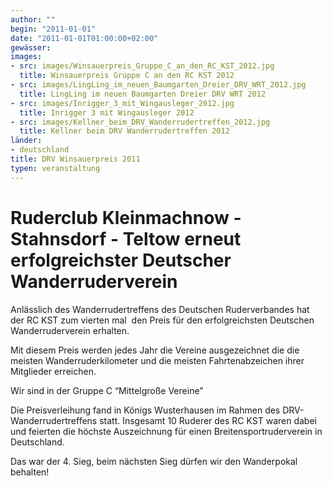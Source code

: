 ```yaml
---
author: ""
begin: "2011-01-01"
date: "2011-01-01T01:00:00+02:00"
gewässer:
images:
- src: images/Winsauerpreis_Gruppe_C_an_den_RC_KST_2012.jpg
  title: Winsauerpreis Gruppe C an den RC KST 2012
- src: images/LingLing_im_neuen_Baumgarten_Dreier_DRV_WRT_2012.jpg
  title: LingLing im neuen Baumgarten Dreier DRV WRT 2012
- src: images/Inrigger_3_mit_Wingausleger_2012.jpg
  title: Inrigger 3 mit Wingausleger 2012
- src: images/Kellner_beim_DRV_Wanderrudertreffen_2012.jpg
  title: Kellner beim DRV Wanderrudertreffen 2012
länder:
- deutschland
title: DRV Winsauerpreis 2011
typen: veranstaltung
---
```



# Ruderclub Kleinmachnow - Stahnsdorf - Teltow erneut erfolgreichster Deutscher Wanderruderverein


Anlässlich des Wanderrudertreffens des Deutschen Ruderverbandes hat der RC KST zum vierten mal  den Preis für den erfolgreichsten Deutschen Wanderruderverein erhalten.

Mit diesem Preis werden jedes Jahr die Vereine ausgezeichnet die die meisten Wanderruderkilometer und die meisten Fahrtenabzeichen ihrer Mitglieder erreichen.

Wir sind in der Gruppe C “Mittelgroße Vereine”

Die Preisverleihung fand in Königs Wusterhausen im Rahmen des DRV- Wanderrudertreffens statt. Insgesamt 10 Ruderer des RC KST waren dabei und feierten die höchste Auszeichnung für einen Breitensportruderverein in Deutschland.

Das war der 4. Sieg, beim nächsten Sieg dürfen wir den Wanderpokal behalten!
